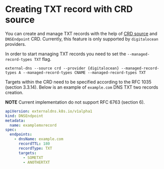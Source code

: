 # Creating TXT record with CRD source

You can create and manage TXT records with the help of [CRD source](../contributing/crd-source.md)
and `DNSEndpoint` CRD. Currently, this feature is only supported by `digitalocean` providers.

In order to start managing TXT records you need to set the `--managed-record-types TXT` flag.

```console
external-dns --source crd --provider {digitalocean} --managed-record-types A --managed-record-types CNAME --managed-record-types TXT
```

Targets within the CRD need to be specified according to the RFC 1035 (section 3.3.14). Below is an example of
`example.com` DNS TXT two records creation.

**NOTE** Current implementation do not support RFC 6763 (section 6).

```yaml
apiVersion: externaldns.k8s.io/v1alpha1
kind: DNSEndpoint
metadata:
  name: examplemxrecord
spec:
  endpoints:
    - dnsName: example.com
      recordTTL: 180
      recordType: TXT
      targets:
        - SOMETXT
        - ANOTHERTXT
```
